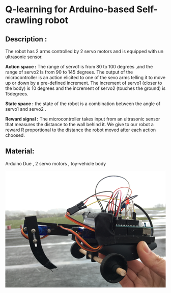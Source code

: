 # Q-learning for Arduino-based Self-crawling robot 

## Description : 

The robot has 2 arms controlled by 2 servo motors and is equipped with un ultrasonic sensor. 

**Action space :** The range of servo1 is from 80 to 100 degrees ,and the range of servo2 Is from 90 to 145 degrees. 
The output of the microcontroller is an action elicited to one of the sevo arms telling it to move up or down by a pre-defined
increment. The increment of servo1 (closer to the body) is 10 degrees and the increment of servo2 (touches the ground) is 15degrees.

**State space :** the state of the robot is a combination between the angle of servo1 and servo2 .

**Reward signal :** The microcontroller takes input from an ultrasonic sensor that measures the distance to the wall behind it. 
We give to our robot a reward R proportional to the distance the robot moved after each action choosed.

## Material: 
Arduino Due , 2 servo motors , toy-vehicle body
 
![alt text](https://github.com/YacineBenameur/Q-learning-self-crawling-robot/blob/master/Image.PNG "Robot")
